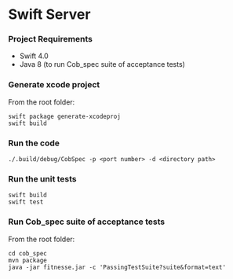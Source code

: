 # Swift Server

### Project Requirements

* Swift 4.0
* Java 8 (to run Cob_spec suite of acceptance tests) 

### Generate xcode project

From the root folder:
```
swift package generate-xcodeproj
swift build
```

### Run the code

```./.build/debug/CobSpec -p <port number> -d <directory path>```


### Run the unit tests

```
swift build
swift test
```

### Run Cob_spec suite of acceptance tests

From the root folder:
```
cd cob_spec
mvn package
java -jar fitnesse.jar -c 'PassingTestSuite?suite&format=text'
```

